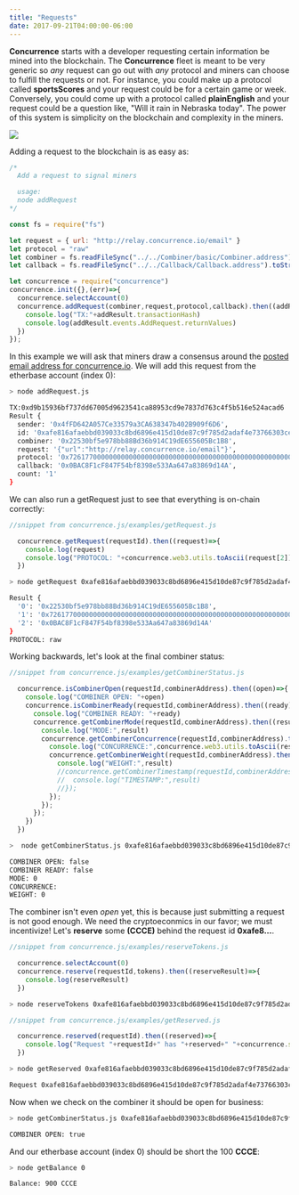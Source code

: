 ```yaml
---
title: "Requests"
date: 2017-09-21T04:00:00-06:00
---
```




**Concurrence** starts with a developer requesting certain information be mined into the blockchain. The **Concurrence** fleet is meant to be very generic so *any* request can go out with *any* protocol and miners can choose to fulfill the requests or not. For instance, you could make up a protocol called **sportsScores** and your request could be for a certain game or week. Conversely, you could come up with a protocol called **plainEnglish** and your request could be a question like, "Will it rain in Nebraska today". The power of this system is simplicity on the blockchain and complexity in the miners.

<img  src="/images/requestsheader.png" >

Adding a request to the blockchain is as easy as:

```Javascript
/*
  Add a request to signal miners

  usage:
  node addRequest
*/

const fs = require("fs")

let request = { url: "http://relay.concurrence.io/email" }
let protocol = "raw"
let combiner = fs.readFileSync("../../Combiner/basic/Combiner.address").toString().trim()
let callback = fs.readFileSync("../../Callback/Callback.address").toString().trim()

let concurrence = require("concurrence")
concurrence.init({},(err)=>{
  concurrence.selectAccount(0)
  concurrence.addRequest(combiner,request,protocol,callback).then((addResult)=>{
    console.log("TX:"+addResult.transactionHash)
    console.log(addResult.events.AddRequest.returnValues)
  })
});

```
In this example we will ask that miners draw a consensus around the <a href="http://relay.concurrence.io/email" target="_blank">posted email address for concurrence.io</a>. We will add this request from the etherbase account (index 0):

```bash
> node addRequest.js

TX:0xd9b15936bf737dd67005d9623541ca88953cd9e7837d763c4f5b516e524acad6
Result {
  sender: '0x4fFD642A057Ce33579a3CA638347b402B909f6D6',
  id: '0xafe816afaebbd039033c8bd6896e415d10de87c9f785d2adaf4e73766303ce05',
  combiner: '0x22530bf5e978bb88Bd36b914C19dE655605Bc1B8',
  request: '{"url":"http://relay.concurrence.io/email"}',
  protocol: '0x7261770000000000000000000000000000000000000000000000000000000000',
  callback: '0x0BAC8F1cF847F54bf8398e533Aa647a83869d14A',
  count: '1'
}
```

We can also run a getRequest just to see that everything is on-chain correctly:

```Javascript
//snippet from concurrence.js/examples/getRequest.js

  concurrence.getRequest(requestId).then((request)=>{
    console.log(request)
    console.log("PROTOCOL: "+concurrence.web3.utils.toAscii(request[2]))
  })

```
```bash
> node getRequest 0xafe816afaebbd039033c8bd6896e415d10de87c9f785d2adaf4e73766303ce05

Result {
  '0': '0x22530bf5e978bb88Bd36b914C19dE655605Bc1B8',
  '1': '0x7261770000000000000000000000000000000000000000000000000000000000',
  '2': '0x0BAC8F1cF847F54bf8398e533Aa647a83869d14A'
}
PROTOCOL: raw
```

Working backwards, let's look at the final combiner status:

```Javascript
//snippet from concurrence.js/examples/getCombinerStatus.js

  concurrence.isCombinerOpen(requestId,combinerAddress).then((open)=>{
    console.log("COMBINER OPEN: "+open)
    concurrence.isCombinerReady(requestId,combinerAddress).then((ready)=>{
      console.log("COMBINER READY: "+ready)
      concurrence.getCombinerMode(requestId,combinerAddress).then((result)=>{
        console.log("MODE:",result)
        concurrence.getCombinerConcurrence(requestId,combinerAddress).then((result)=>{
          console.log("CONCURRENCE:",concurrence.web3.utils.toAscii(result))
          concurrence.getCombinerWeight(requestId,combinerAddress).then((result)=>{
            console.log("WEIGHT:",result)
            //concurrence.getCombinerTimestamp(requestId,combinerAddress).then((result)=>{
            //  console.log("TIMESTAMP:",result)
            //});
          });
        });
      });
    })
  })

```
```bash
>  node getCombinerStatus.js 0xafe816afaebbd039033c8bd6896e415d10de87c9f785d2adaf4e73766303ce05

COMBINER OPEN: false
COMBINER READY: false
MODE: 0
CONCURRENCE:
WEIGHT: 0
```

The combiner isn't even *open* yet, this is because just submitting a request is not good enough. We need the cryptoeconmics in our favor; we must incentivize! Let's **reserve** some **(CCCE)** behind the request id **0xafe8...**.

```Javascript
//snippet from concurrence.js/examples/reserveTokens.js

  concurrence.selectAccount(0)
  concurrence.reserve(requestId,tokens).then((reserveResult)=>{
    console.log(reserveResult)
  })

```
```bash
> node reserveTokens 0xafe816afaebbd039033c8bd6896e415d10de87c9f785d2adaf4e73766303ce05 100
```

```Javascript
//snippet from concurrence.js/examples/getReserved.js

  concurrence.reserved(requestId).then((reserved)=>{
    console.log("Request "+requestId+" has "+reserved+" "+concurrence.symbol+" reserved")
  })

```
```bash
> node getReserved 0xafe816afaebbd039033c8bd6896e415d10de87c9f785d2adaf4e73766303ce05

Request 0xafe816afaebbd039033c8bd6896e415d10de87c9f785d2adaf4e73766303ce05 has 100 CCCE reserved
```

Now when we check on the combiner it should be open for business:

```bash
> node getCombinerStatus.js 0xafe816afaebbd039033c8bd6896e415d10de87c9f785d2adaf4e73766303ce05

COMBINER OPEN: true
```

And our etherbase account (index 0) should be short the 100 **CCCE**:

```bash
> node getBalance 0

Balance: 900 CCCE
```

